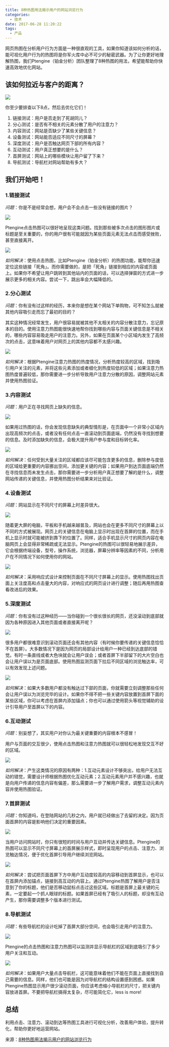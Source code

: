 ```yaml
---
title: 8种热图用法揭示用户的网站浏览行为
categories:
  - 技术
date: 2017-06-28 11:20:22
tags:
  - 产品
---
```


网页热图在分析用户行为方面是一种很直观的工具，如果你知道该如何分析的话，能可视化用户行为的热图将是你军火库中必不可少的秘密武器。为了让你更好地理解热图，我们Ptengine（铂金分析）团队整理了8种热图的用法，希望能帮助你快速高效地优化网站。

## 该如何拉近与客户的距离？

![](http://pics.naaln.com/blog/2019-01-14-031934.jpg-basicBlog)

你至少要排查以下8点，然后去优化它们！

1.  链接测试：用户是否走到了死胡同儿？
2.  分心测试：是否有不相关的元素分散了用户的注意力？
3.  内容测试：网站是否缺少了某些关键信息？
4.  设备测试：网站能否适应不同尺寸的屏幕？
5.  深度测试：用户是否触达网页下部的所有内容？
6.  互动测试：用户真正想要的是什么？
7.  首屏测试：网站上的哪些模块让用户留了下来？
8.  导航测试：导航栏对网站帮助有多大？

## 我们开始吧！

### 1.链接测试

*问题*：你是不是经常会想，用户会不会点击一些没有链接的图片？

![](http://pics.naaln.com/blog/2019-01-14-031935.jpg-basicBlog)

Ptengine点击热图可以很好地呈现这类问题。找到那些被多次点击的图形图片或标题是至关重要的，你的用户很有可能就因为某些页面元素无法点击而感受挫败，甚至直接离开。

![](http://pics.naaln.com/blog/2019-01-14-031936.jpg-basicBlog)

*如何解决*：使用点击热图，比如Ptengine（铂金分析）的热图功能，能帮你迅速定位这些链接「死角」。而你需要做的，是把「死角」链接到相应的内容或页面上。如果你不希望让用户跳转到其他站内的页面的话，可以选择弹窗的方式进一步展示更多的相关内容。尝试一下，跳出率会大幅降低的。

### 2.分心测试

*问题*：你有没有过这样的经历，本来你是想在某个网站下单购物，可不知怎么就被其他内容吸引走而忘了最初的目的？

其实这种情况经常发生，用户很容易就被其他不太相关的内容分散注意力，忘记原本的目的。使用注意力热图能很快速地帮你找到哪些内容与页面关键信息是不相关的，哪些内容容易吸走用户的注意力。另外，如果在页面某个小区域内发生了高频次的点击，这意味着用户对网页上的其他内容都不太感兴趣。

![](http://pics.naaln.com/blog/2019-01-14-031937.jpg-basicBlog)

*如何解决*：根据Ptengine注意力热图的热度情况，分析热度较高的区域，找到吸引用户关注的元素，并将这些元素添加或者细化到热度较低的区域；如果注意力热图热度普遍较低，那你需要进一步分析导致用户注意力分散的原因，调整网站元素并使用热图验证。

### 3.内容测试

*问题*：用户正在寻找网页上缺失的信息。

![](http://pics.naaln.com/blog/2019-01-14-031938.jpg-basicBlog)

如果用过热图的话，你会发现信息缺失的典型情形是，在页面中一个非常小区域内出现高频次的点击，或者没有任何点击一直滚动到页面底端，仍然没有寻找到想要的信息。及时添加缺失的信息，会极大提升用户参与度和目标转化率。

![](http://pics.naaln.com/blog/2019-01-14-031939.jpg-basicBlog)

*如何解决*：任何受到大量关注的区域都应该尽可能包含更多的信息，删除参与度低的区域给更重要的内容挪出空间，添加更关键的内容；如果用户到达页面底端仍然在寻找信息而未发生点击，那你需要进一步分析用户真正想要了解的是什么，调整网站传递的关键信息，并使用热图分析结果来对比验证。

### 4.设备测试

*问题*：网站显示在不同尺寸的屏幕上时差异很大。

![](http://pics.naaln.com/blog/2019-01-14-31940.jpg-basicBlog)

随着更大屏的电脑，平板和手机越来越普及，网站也会在更多不同尺寸的屏幕上以不同的方式被展现。网页上的关键信息在电脑上显示时出现在首屏的位置，而在手机上显示时就可能被挤到靠下的位置了。同样，适合手机显示尺寸的网页内容在电脑网页上会显得非常稀疏或无法显示。Ptengine的热图可以很轻易地展示差异，它会根据终端设备，型号，操作系统，浏览器，屏幕分辨率等因素的不同，分析用户在不同情况下如何使用你的网站。

![](http://pics.naaln.com/blog/2019-01-14-031940.jpg-basicBlog)

*如何解决*：采用响应式设计来控制页面在不同尺寸屏幕上的显示。使用热图找出页面上关注度高和点击量大的内容，对响应式的网页设计进行调整；随后再用热图查看改进后的效果。

### 5.深度测试

*问题*：你有没有过这种经历——当你碰到一个很长很长的网页，还没滚动到底部就因为各种原因进入其他页面或者直接离开呢？

![](http://pics.naaln.com/blog/2019-01-14-031941.jpg-basicBlog)

很多用户都很难意识到滚动页面还会有其他内容（有时候你要传递的关键信息恰恰不在首屏）。大多数情况下是因为网页的局部设计给用户一种已经到达底部的错觉。有时一条直线或者大色块就会让用户误会；或者首屏下半部留下的大片空白也会让用户误以为是页面底部。使用热图监测页面下拉后不同区域的浏览触达率，可以有效发现上述问题。

![](http://pics.naaln.com/blog/2019-01-14-031942.jpg-basicBlog)

*如何解决*：如果大多数用户都没有触达过下部的页面，你就需要立刻调整那些任何会让用户误以为浏览完毕的设计。如果你不得不把一些关键内容放置到首屏下面的某些区域，你可以考虑在首屏内添加锚点；你也可以通过使用箭头等视觉辅助的设计引导用户至首屏以下的内容。

### 6.互动测试

*问题*：别妄想了，其实用户对你认为最关键重要的内容根本不感冒！

用户与页面的交互很少，使用点击热图和注意力热图就可以很轻松地发现交互不好的区域。

![](http://pics.naaln.com/blog/2019-01-14-031941.jpg-basicBlog)

*如何解决*：产生这类情况的原因有两种：1.互动元素设计不够突出，给用户无法互动的错觉，需要设计师根据热图优化互动元素；2.互动元素用户并不感兴趣，也就是向用户传递的信息内容有偏差，那么需要进一步了解用户需求，调整互动元素内容并使用热图验证。

### 7.首屏测试

*问题*：你知道吗，在登陆网站的几秒之内，用户就已经做出了去留的决定。因为页面首屏的内容是影响他们决定的重要因素。

![](http://pics.naaln.com/blog/2019-01-14-031941.jpg-basicBlog)

当用户访问网站时，你只有很短的时间与用户互动并传达关键信息。Ptengine的热图可以显示不同尺寸屏幕上的首屏展示样式，即时呈现用户的点击、注意力、浏览触达情况，便于优化首屏引导用户继续浏览网站。

![](http://pics.naaln.com/blog/2019-01-14-031944.jpg-basicBlog)

*如何解决*：尝试把页面首屏下方中用户互动度较高的内容移动到首屏显示，也可以在首屏内添加锚点，链接到高互动的内容上。通过Ptengine热图了解用户是否注意到了你的标题，他们是否移动鼠标点击过这些区域。标题是首屏上最关键的元素，一定要起一个抓人眼球的标题。如果首屏已经有了吸引人的标题，却没有互动产生，那你需要调整多个版本进行测试。

### 8.导航测试

*问题*：有些导航栏的设计吃掉了首屏大部分空间，也会吸引走用户的注意力。

![](http://pics.naaln.com/blog/2019-01-14-031945.jpg-basicBlog)

Ptengine的点击热图和注意力热图可以监测并显示导航栏的区域到底吸引了多少用户关注和互动。

![](http://pics.naaln.com/blog/2019-01-14-031945.jpg-basicBlog)

*如何解决*：如果用户大量点击导航栏，这可能意味着他们不能在页面上直接找到自己需要的信息。同样，他们也可能是因为对导航栏的结构设置感到困惑。如果Ptengine热图显示用户很少滚动页面，你应该考虑缩小导航栏的尺寸，把关键内容放进首屏。不要把导航栏搞得太复杂，尽可能简化它，less is more!

## 总结

利用点击、注意力、滚动到达等热图工具进行可视化分析，改善用户体验，提升转化，帮助你更好地运营网站。

来源：[8种热图用法揭示用户的网站浏览行为](http://blog.ptmind.com/8%E7%A7%8D%E7%83%AD%E5%9B%BE%E7%94%A8%E6%B3%95%E6%8F%AD%E7%A4%BA%E7%94%A8%E6%88%B7%E7%9A%84%E7%BD%91%E7%AB%99%E6%B5%8F%E8%A7%88%E8%A1%8C%E4%B8%BA/)